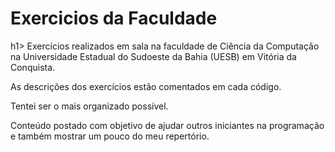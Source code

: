 <h1> Exercicios da Faculdade </h1>h1>
Exercícios realizados em sala na faculdade de Ciência da Computação na Universidade Estadual do Sudoeste da Bahia (UESB) em Vitória da Conquista.

As descrições dos exercícios estão comentados em cada código.

Tentei ser o mais organizado possível.

Conteúdo postado com objetivo de ajudar outros iniciantes na programação e também mostrar um pouco do meu repertório.
